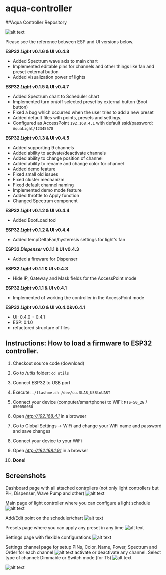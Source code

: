 # aqua-controller
##Aqua Controller Repository

![alt text](https://github.com/movoleg/aqua-controller/blob/master/media/2019-08-27%2016.18.35.png)

Please see the reference between ESP and UI versions below.

**ESP32 _Light_ v0.1.6 & UI v0.4.8**
- Added Spectrum wave axis to main chart
- Implemented editable pins for channels and other things like fan and preset external button
- Added visualization power of lights


**ESP32 _Light_ v0.1.5 & UI v0.4.7**
- Added Spectrum chart to Scheduler chart
- Implemented turn on/off selected preset by external button (Boot button)
- Fixed a bug which occurred when the user tries to add a new preset
- Added default files with points, presets and settings.
- Configured as AccessPoint `192.168.4.1` with default ssid/password: `AquaLight/12345678`


**ESP32 _Light_ v0.1.3 & UI v0.4.5**
- Added supporting 9 channels
- Added ability to activate/deactivate channels
- Added ability to change position of channel
- Added ability to rename and change color for channel
- Added demo feature
- Fixed small old issues
- Fixed cluster mechanizm
- Fixed default channel naming
- Implemented demo mode feature
- Added throttle to Apply function
- Changed Spectrum component


**ESP32 _Light_ v0.1.2 & UI v0.4.4**
- Added BootLoad tool


**ESP32 _Light_ v0.1.2 & UI v0.4.4**
- Added tempDeltaFan/hysteresis settings for light's fan


**ESP32 _Dispenser_ v0.1.1 & UI v0.4.3**
- Added a fireware for Dispenser


**ESP32 _Light_ v0.1.1 & UI v0.4.3**
- Hide IP, Gateway and Mask fields for the AccessPoint mode


**ESP32 _Light_ v0.1.1 & UI v0.4.1**
- Implemented of working the controller in the AccessPoint mode


**ESP32 _Light_ v0.1.0 & UI v0.4.0&v0.4.1**
- UI: 0.4.0 + 0.4.1
- ESP: 0.1.0
- refactored structure of files



## Instructions: How to load a firmware to ESP32 controller.
1. Checkout source code (download)
2. Go to _/utils_ folder: `cd utils`
3. Connect ESP32 to USB port
4. Execute: `./flashme.sh /dev/cu.SLAB_USBtoUART` 

5. Connect your device (computer/smartphone) to WiFi: `MTS-50_2G` / `050050050`
6. Open _http://192.168.4.1_ in a browser
7. Go to Global Settings -> WiFi and change your WiFi name and password and save changes
8. Connect your device to your WiFi
9. Open _http://192.168.1.91_ in a browser
10. **Done!**

## Screenshots

Dashboard page with all attached controllers (not only light controllers but PH, Dispenser, Wave Pump and other)
![alt text](https://github.com/movoleg/aqua-controller/blob/master/media/2019-08-27%2016.18.31.png)

Main page of light controller where you can configure a light schedule 
![alt text](https://github.com/movoleg/aqua-controller/blob/master/media/2019-08-27%2016.18.29.png)

Add/Edit point on the scheduler/chart
![alt text](https://github.com/movoleg/aqua-controller/blob/master/media/2019-08-27%2016.18.32.png)

Presets page where you can apply any preset in any time
![alt text](https://github.com/movoleg/aqua-controller/blob/master/media/2019-08-27%2016.18.30.png)

Settings page with flexible configurations
![alt text](https://github.com/movoleg/aqua-controller/blob/master/media/2019-08-27%2016.18.34.png)

Settings channel page for setup PINs, Color, Name, Power, Spectrum and Order for each channel
![alt text](https://github.com/movoleg/aqua-controller/blob/master/media/2019-08-27%2016.18.37.png)
activate or deactivate any channel. Select type of channel: Dimmable or Switch mode (for T5)
![alt text](https://github.com/movoleg/aqua-controller/blob/master/media/2019-08-27%2016.18.33.png)

![alt text](https://github.com/movoleg/aqua-controller/blob/master/media/2019-08-27%2016.18.36.png)